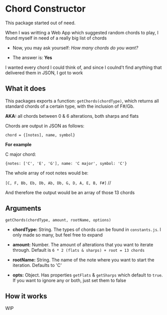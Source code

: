 # Chord Constructor 
This package started out of need. 

When I was writting a Web App which suggested
random chords to play, I found myself in need of a really big list of chords

* Now, you may ask yourself: *How many chords do you want?*

* The answer is: **Yes**

I wanted every chord I could think of, and since I coulnd't find anything that
delivered them in JSON, I got to work 

## What it does
This packages exports a function: `getChords(chordType)`, which returns all 
standard chords of a certain type, with the inclusion of F#/Gb. 

**AKA:** all chords between 0 & 6 alterations, both sharps and flats

Chords are output in JSON as follows: 

`chord = {[notes], name, symbol}`

**For example** 

C major chord: 
 
 `{notes: ['C', 'E', 'G'], name: 'C major', symbol: 'C'}`

The whole array of root notes would be: 

`[C, F, Bb, Eb, Db, Ab, Db, G, D, A, E, B, F#]` // 

And therefore the output would be an array of those 13 chords

## Arguments

`getChords(chordType, amount, rootName, options)`

+ **chordType:** String. The types of chords can be found in `constants.js`. I only made so many, but feel free to expand

+ **amount:** Number. The amount of alterations that you want to iterate through. Default is `6 * 2 (flats & sharps) + root = 13 chords`

+ **rootName:** String. The name of the note where you want to start the iteration. Defaults to 'C'

+ **opts:** Object. Has properties `getFlats` & `getSharps` which default to `true`. If you want to ignore any or both, just set them to false

## How it works 
WIP
